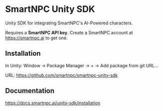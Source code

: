 # SmartNPC Unity SDK

Unity SDK for integrating SmartNPC's AI-Powered characters.

Requires a **SmartNPC API key**. Create a SmartNPC account at https://smartnpc.ai to get one.

## Installation

In Unity: Window -> Package Manager -> + -> Add package from git URL...

URL: https://github.com/smartnpc/smartnpc-unity-sdk

## Documentation

https://docs.smartnpc.ai/unity-sdk/installation